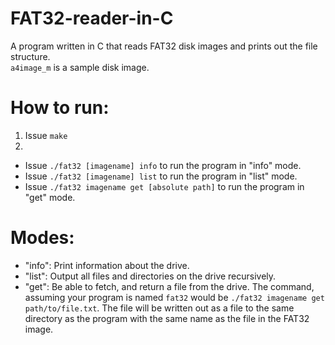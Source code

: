 # FAT32-reader-in-C
A program written in C that reads FAT32 disk images and prints out the file structure.
<br>
`a4image_m` is a sample disk image.

# How to run:
1. Issue `make`
2. 
* Issue `./fat32 [imagename] info` to run the program in "info" mode. 
* Issue `./fat32 [imagename] list` to run the program in "list" mode. 
* Issue `./fat32 imagename get [absolute path]` to run the program in "get" mode.

# Modes:
* "info": Print information about the drive. 
* "list": Output all files and directories on the drive recursively. 
* "get": Be able to fetch, and return a file from the drive. The command, assuming your program is named `fat32` would be `./fat32 imagename get path/to/file.txt`. The file will be written out as a file to the same directory as the program with the same name as the file in the FAT32 image.
